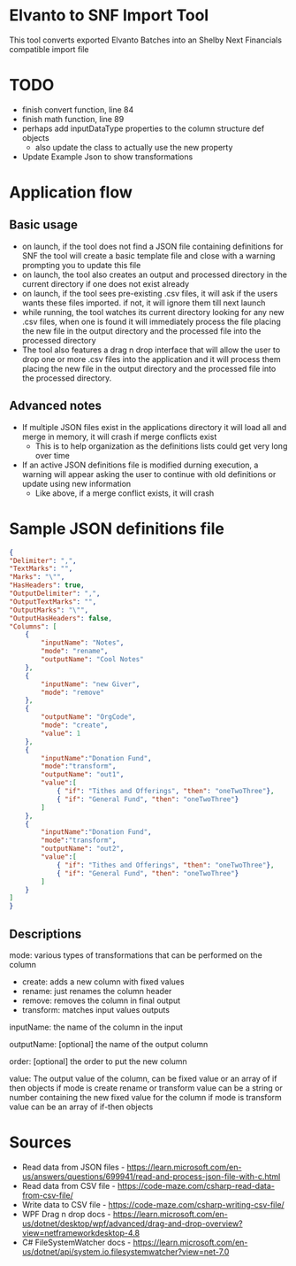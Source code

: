 # Elvanto to SNF Import Tool
This tool converts exported Elvanto Batches into an Shelby Next Financials compatible import file

# TODO
- finish convert function, line 84
- finish math function, line 89
- perhaps add inputDataType properties to the column structure def objects
    - also update the class to actually use the new property
- Update Example Json to show transformations


# Application flow
## Basic usage
- on launch, if the tool does not find a JSON file containing definitions for SNF the tool will create a basic template file and close with a warning prompting you to update this file
- on launch, the tool also creates an output and processed directory in the current directory if one does not exist already
- on launch, if the tool sees pre-existing .csv files, it will ask if the users wants these files imported. if not, it will ignore them till next launch
- while running, the tool watches its current directory looking for any new .csv files, when one is found it will immediately process the file placing the new file in the output directory and the processed file into the processed directory
- The tool also features a drag n drop interface that will allow the user to drop one or more .csv files into the application and it will process them placing the new file in the output directory and the processed file into the processed directory. 

## Advanced notes
- If multiple JSON files exist in the applications directory it will load all and merge in memory, it will crash if merge conflicts exist
  - This is to help organization as the definitions lists could get very long over time
- If an active JSON definitions file is modified durning execution, a warning will appear asking the user to continue with old definitions or update using new information
  - Like above, if a merge conflict exists, it will crash

# Sample JSON definitions file
```JSON
{
"Delimiter": ",",
"TextMarks": "",
"Marks": "\"",
"HasHeaders": true,
"OutputDelimiter": ",",
"OutputTextMarks": "",
"OutputMarks": "\"",
"OutputHasHeaders": false,
"Columns": [
    {
        "inputName": "Notes",
        "mode": "rename",
        "outputName": "Cool Notes"
    },
    {
        "inputName": "new Giver",
        "mode": "remove"
    },
    {
        "outputName": "OrgCode",
        "mode": "create",
        "value": 1
    },
    {
        "inputName":"Donation Fund",
        "mode":"transform",
        "outputName": "out1",
        "value":[
            { "if": "Tithes and Offerings", "then": "oneTwoThree"},
            { "if": "General Fund", "then": "oneTwoThree"}
        ]
    },
    {
        "inputName":"Donation Fund",
        "mode":"transform",
        "outputName": "out2",
        "value":[
            { "if": "Tithes and Offerings", "then": "oneTwoThree"},
            { "if": "General Fund", "then": "oneTwoThree"}
        ]
    }
]
}

```

## Descriptions
mode: 
various types of transformations that can be performed on the column
- create: adds a new column with fixed values
- rename: just renames the column header
- remove: removes the column in final output
- transform: matches input values outputs

inputName: the name of the column in the input

outputName: [optional] the name of the output column

order: [optional] the order to put the new column

value:
The output value of the column, can be fixed value or an array of if then objects
if mode is create rename or transform
    value can be a string or number containing the new fixed value for the column
if mode is transform
    value can be an array of if-then objects


# Sources
- Read data from JSON files - https://learn.microsoft.com/en-us/answers/questions/699941/read-and-process-json-file-with-c.html
- Read data from CSV file - https://code-maze.com/csharp-read-data-from-csv-file/
- Write data to CSV file - https://code-maze.com/csharp-writing-csv-file/
- WPF Drag n drop docs - https://learn.microsoft.com/en-us/dotnet/desktop/wpf/advanced/drag-and-drop-overview?view=netframeworkdesktop-4.8
- C# FileSystemWatcher docs - https://learn.microsoft.com/en-us/dotnet/api/system.io.filesystemwatcher?view=net-7.0
